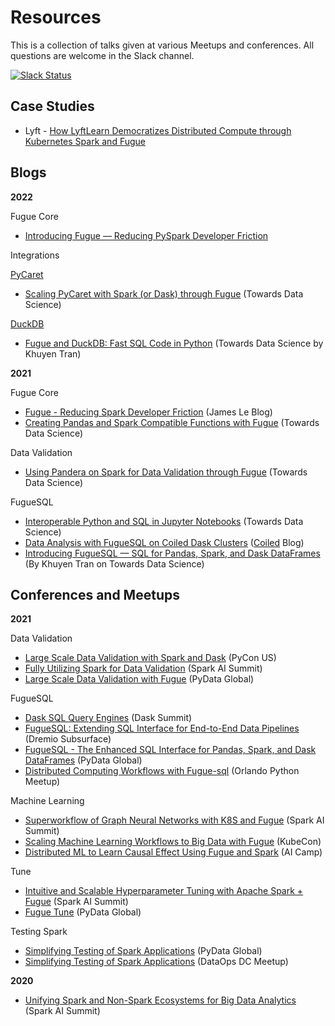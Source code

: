 # Resources

This is a collection of talks given at various Meetups and conferences. All questions are welcome in the Slack channel.

[![Slack Status](https://img.shields.io/badge/slack-join_chat-white.svg?logo=slack&style=social)](https://join.slack.com/t/fugue-project/shared_invite/zt-jl0pcahu-KdlSOgi~fP50TZWmNxdWYQ)

## Case Studies

* Lyft - [How LyftLearn Democratizes Distributed Compute through Kubernetes Spark and Fugue](https://eng.lyft.com/how-lyftlearn-democratizes-distributed-compute-through-kubernetes-spark-and-fugue-c0875b97c3d9)

## Blogs

**2022**

Fugue Core

* [Introducing Fugue — Reducing PySpark Developer Friction](https://towardsdatascience.com/introducing-fugue-reducing-pyspark-developer-friction-a702230455de)

Integrations

[PyCaret](https://github.com/pycaret/pycaret)

* [Scaling PyCaret with Spark (or Dask) through Fugue](https://medium.com/p/60bdc3ce133f) (Towards Data Science)

[DuckDB](https://duckdb.org/)

* [Fugue and DuckDB: Fast SQL Code in Python](https://towardsdatascience.com/fugue-and-duckdb-fast-sql-code-in-python-e2e2dfc0f8eb) (Towards Data Science by Khuyen Tran)

**2021**

Fugue Core

* [Fugue - Reducing Spark Developer Friction](https://jameskle.com/writes/fugue) (James Le Blog)
* [Creating Pandas and Spark Compatible Functions with Fugue](https://towardsdatascience.com/creating-pandas-and-spark-compatible-functions-with-fugue-8617c0b3d3a8) (Towards Data Science)

Data Validation

* [Using Pandera on Spark for Data Validation through Fugue](https://towardsdatascience.com/using-pandera-on-spark-for-data-validation-through-fugue-72956f274793) (Towards Data Science)

FugueSQL

* [Interoperable Python and SQL in Jupyter Notebooks](https://towardsdatascience.com/interoperable-python-and-sql-in-jupyter-notebooks-86245e711352) (Towards Data Science)
* [Data Analysis with FugueSQL on Coiled Dask Clusters](https://coiled.io/data-analysis-with-fuguesql-on-coiled-dask-clusters/) ([Coiled](https://coiled.io/) Blog)
* [Introducing FugueSQL — SQL for Pandas, Spark, and Dask DataFrames](https://towardsdatascience.com/introducing-fuguesql-sql-for-pandas-spark-and-dask-dataframes-63d461a16b27) (By Khuyen Tran on Towards Data Science)


## Conferences and Meetups

**2021**

Data Validation

* [Large Scale Data Validation with Spark and Dask](https://www.youtube.com/watch?v=2AdvBgjO_3Q) (PyCon US)
* [Fully Utilizing Spark for Data Validation](https://www.youtube.com/watch?v=f901OJrP5ls) (Spark AI Summit)
* [Large Scale Data Validation with Fugue](https://www.youtube.com/watch?v=fSASmPNW3vc) (PyData Global)

FugueSQL

* [Dask SQL Query Engines](https://www.youtube.com/watch?v=bQDN41Bc3bw) (Dask Summit)
* [FugueSQL: Extending SQL Interface for End-to-End Data Pipelines](https://www.dremio.com/subsurface/fugue-sql-extending-sql-interface-for-end-to-end-data-pipelines/) (Dremio Subsurface)
* [FugueSQL - The Enhanced SQL Interface for Pandas, Spark, and Dask DataFrames](https://www.youtube.com/watch?v=OBpnGYjNBBI) (PyData Global)
* [Distributed Computing Workflows with Fugue-sql](https://www.youtube.com/watch?v=iROWlAVa2Kk) (Orlando Python Meetup)

Machine Learning

* [Superworkflow of Graph Neural Networks with K8S and Fugue](https://www.youtube.com/watch?v=-aEZjQiqSFA) (Spark AI Summit)
* [Scaling Machine Learning Workflows to Big Data with Fugue](https://www.youtube.com/watch?v=fDIRMiwc0aA) (KubeCon)
* [Distributed ML to Learn Causal Effect Using Fugue and Spark](https://www.youtube.com/watch?v=dafU1SZs4iw) (AI Camp)

Tune

* [Intuitive and Scalable Hyperparameter Tuning with Apache Spark + Fugue](https://www.youtube.com/watch?v=JUretXiLtK0) (Spark AI Summit)
* [Fugue Tune](https://www.youtube.com/watch?v=MRa0ao4tfWc) (PyData Global)

Testing Spark

* [Simplifying Testing of Spark Applications](https://www.youtube.com/watch?v=_ieqg_soB3U) (PyData Global)
* [Simplifying Testing of Spark Applications](https://www.youtube.com/watch?v=GYmk4x2NS3M) (DataOps DC Meetup)

**2020**

* [Unifying Spark and Non-Spark Ecosystems for Big Data Analytics](https://www.youtube.com/watch?v=BBd4b2pMk0c) (Spark AI Summit)